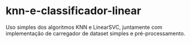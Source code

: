 # knn-e-classificador-linear
Uso simples dos algoritmos KNN e LinearSVC, juntamente com implementação de carregador de dataset simples e pré-processamento.
